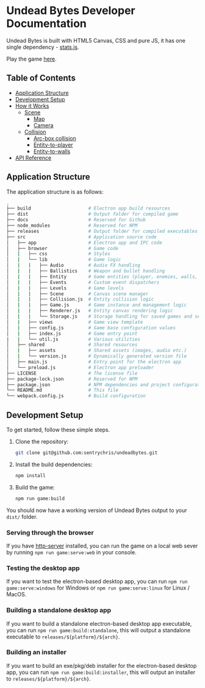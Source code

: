 # Undead Bytes Developer Documentation

Undead Bytes is built with HTML5 Canvas, CSS and pure JS, it has one single dependency - [stats.js]().

Play the game [here](https://sentrychris.github.io/undeadbytes/play/).

## Table of Contents

* [Application Structure](#application-structure)
* [Development Setup](#development-setup)
* [How it Works](./full/README.md)
  * [Scene](./full/scene/README.md)
    * [Map](./full/scene/map.md)
    * [Camera](./full/scene/camera.md)
  * [Collision](./full/collision/README.md)
    * [Arc-box collision](./full/collision/arc-box-collision.md)
    * [Entity-to-player](./full/collision/entity-to-player.md)
    * [Entity-to-walls](./full/collision/entity-to-walls.md)
* [API Reference](./reference/index.html)

## Application Structure

The application structure is as follows:

```sh
.
├── build                     # Electron app build resources
├── dist                      # Output folder for compiled game
├── docs                      # Reserved for Github
├── node_modules              # Reserved for NPM
├── releases                  # Output folder for compiled executables
├── src                       # Application source code
│   ├── app                   # Electron app and IPC code
│   ├── browser               # Game code
│   |   ├── css               # Styles
│   |   └── lib               # Game logic
│   |   |   ├── Audio         # Audio FX handling
│   |   |   ├── Ballistics    # Weapon and bullet handling
│   |   |   ├── Entity        # Game entities (player, enemies, walls, items etc.)
│   |   |   ├── Events        # Custom event dispatchers
│   |   |   ├── Levels        # Game levels
│   |   |   ├── Scene         # Canvas scene manager 
│   |   |   ├── Collision.js  # Entity collision logic
│   |   |   ├── Game.js       # Game instance and management logic
│   |   |   ├── Renderer.js   # Entity canvas rendering logic
│   |   |   └── Storage.js    # Storage handling for saved games and settings
│   |   ├── views             # Game view template
│   |   ├── config.js         # Game base configuration values
│   |   ├── index.js          # Game entry point
|   |   └── util.js           # Various utilities
│   ├── shared                # Shared resources
│   |   ├── assets            # Shared assets (images, audio etc.)
│   |   └── version.js        # Dynamically generated version file
│   ├── main.js               # Entry point for the electron app
│   └── preload.js            # Electron app preloader
├── LICENSE                   # The license file
├── package-lock.json         # Reserved for NPM
├── package.json              # NPM dependencies and project configuration
└── README.md                 # This file
└── webpack.config.js         # Build configuration
```

## Development Setup

To get started, follow these simple steps.

1. Clone the repository:
    ```sh
    git clone git@github.com:sentrychris/undeadbytes.git
    ```

2. Install the build dependencies:
    ```sh
    npm install
    ```

3. Build the game:
    ```sh
    npm run game:build
    ```

You should now have a working version of Undead Bytes output to your `dist/` folder.

### Serving through the browser

If you have [http-server]() installed, you can run the game on a local web sever by running `npm run game:serve:web` in your console.

### Testing the desktop app

If you want to test the electron-based desktop app, you can run `npm run game:serve:windows` for Windows or `npm run game:serve:linux` for Linux / MacOS.

### Building a standalone desktop app

If you want to build a standalone electron-based desktop app executable, you can run `npm run game:build:standalone`, this will output a standalone executable to `releases/${platform}/${arch}`.


### Building an installer
If you want to build an exe/pkg/deb installer for the electron-based desktop app, you can run `npm run game:build:installer`, this will output an installer to `releases/${platform}/${arch}`.